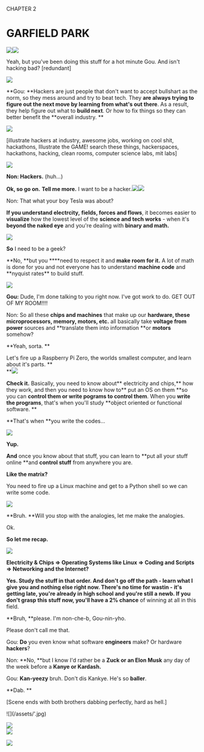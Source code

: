 CHAPTER 2

# GARFIELD PARK

![](https://pbs.twimg.com/media/DX9g0ZBVAAAnt2c.jpg)![](https://pbs.twimg.com/media/DYHSYxUVMAANpja.jpg)

Yeah, but you've been doing this stuff for a hot minute Gou. And isn't hacking bad? \[redundant\]

![](https://pbs.twimg.com/media/DX-OitWVMAEVSv9.jpg)

**Gou: **Hackers are just people that don't want to accept bullshart as the norm, so they mess around and try to beat tech. They **are always trying to figure out the next move by learning from what's out there**. As a result, they help figure out what to **build next**. Or how to fix things so they can better benefit the **overall industry. **

![](/assets/node-github.jpg)

\[illustrate hackers at industry, awesome jobs, working on cool shit, hackathons, Illustrate the GAME! search these things, hackerspaces, hackathons, hacking, clean rooms, computer science labs, mit labs\]

![](/assets/node-non-red.jpg)

**Non: Hackers.** \(huh...\)

**Ok, so go on.** **Tell me more.** I want to be a hacker.![](/assets/node-non-3.jpg)![](/assets/node-non-4.jpg)

Non: That what your boy Tesla was about?

**If you understand electrcity,** **fields, forces and flows**, it becomes easier to **visualize** how the lowest level of the **science and tech works** - when it's **beyond the naked eye** and you're dealing with **binary and math.**

![](http://res.cloudinary.com/dzryfxssm/image/upload/v1475878073/molecule_csquem.jpg)

**So** I need to be a geek?

**No, **but you **\*\*need to respect it and **make room for it.** A lot of math is done for you and not everyone has to understand **machine code** and **nyquist rates\*\* to build stuff.

![](https://d13yacurqjgara.cloudfront.net/users/104173/screenshots/2917331/gou4.jpg)

**Gou:** Dude, I'm done talking to you right now. I've got work to do. GET OUT OF MY ROOM!!!!

Non: So all these **chips and machines** that make up our **hardware, these microprocessors, memory, motors, etc.** all basically take **voltage from power** sources and **translate them into information **or **motors** somehow?

**Yeah, sorta. **

Let's fire up a Raspberry Pi Zero, the worlds smallest computer, and learn about it's parts. **                          
**![](/assets/node-pi-zero.jpg)

**Check it.** Basically, you need to know about** electricity and chips,** how they work, and then you need to know how to** put an OS on them **so you can **control them or write pograms to control them**. When you **write the programs**, that's when you'll study **object oriented or functional software. **

**That's when **you write the codes...

![](/assets/node-10.jpg)

**Yup.**

**And** once you know about that stuff, you can learn to **put all your stuff online **and **control stuff** from anywhere you are.

**Like the matrix?**

You need to fire up a Linux machine and get to a Python shell so we can write some code.

![](http://res.cloudinary.com/dzryfxssm/image/upload/v1475878072/everywhere_nxytrz.jpg)

**Bruh. **Will you stop with the analogies, let me make the analogies.

Ok.

**So let me recap.**

![](https://pbs.twimg.com/media/DYHfJ8KV4AAaoGR.jpg)

**Electricity & Chips =&gt; Operating Systems like Linux =&gt; Coding and Scripts =&gt; Networking and the Internet?**

**Yes. **Study the stuff in **that order**. And **don't go off the path** - learn what I give you and nothing else right now. There's no time for wastin - it's getting late, you're **already in high school and you're still a newb**. If you don't **grasp** this stuff now, you'll have a** 2% chance** of winning at all in this field.

**Bruh, **please. I'm non-che-b, Gou-nin-yho.

Please don't call me that.

Gou: **Do** you even know what software **engineers** make? Or hardware **hackers**?

Non: **No, **but I know I'd rather be a **Zuck or an Elon Musk** any day of the week before a **Kanye or Kardash.**

Gou: **Kan-yeezy** bruh. Don't dis Kankye. He's so **baller**.

**Dab. **

\[Scene ends with both brothers dabbing perfectly, hard as hell.\]

!\[\]\(/assets/'.jpg\)

![](https://pbs.twimg.com/media/DX-P76QUQAACnS2.jpg)  
![](https://pbs.twimg.com/media/DAuXrrxXkAA5CHk.jpg)

![](https://pbs.twimg.com/media/DX9kiJCVMAAGGUw.jpg:large)

